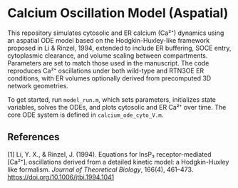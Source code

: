 # Calcium Oscillation Model (Aspatial)

This repository simulates cytosolic and ER calcium (Ca²⁺) dynamics using an aspatial ODE model based on the Hodgkin-Huxley-like framework proposed in Li & Rinzel, 1994, extended to include ER buffering, SOCE entry, cytoplasmic clearance, and volume scaling between compartments. Parameters are set to match those used in the manuscript. The code reproduces Ca²⁺ oscillations under both wild-type and RTN3OE ER conditions, with ER volumes optionally derived from precomputed 3D network geometries.

To get started, run `model_run.m`, which sets parameters, initializes state variables, solves the ODEs, and plots cytosolic and ER Ca²⁺ over time. The core ODE system is defined in `calcium_ode_cyto_V.m`.

## References
[1] Li, Y. X., & Rinzel, J. (1994). Equations for InsP₃ receptor-mediated [Ca²⁺]ᵢ oscillations derived from a detailed kinetic model: a Hodgkin-Huxley like formalism. *Journal of Theoretical Biology*, 166(4), 461–473. https://doi.org/10.1006/jtbi.1994.1041


